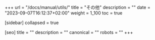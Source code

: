 +++
url = "/docs/manual/utils/"
title = "その他"
description = ""
date = "2023-09-07T16:12:37+02:00"
weight = 1_100
toc = true

[sidebar]
collapsed = true

[seo]
title = ""
description = ""
canonical = ""
robots = ""
+++
